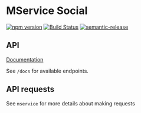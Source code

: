 # MService Social

[![npm version](https://badge.fury.io/js/mservice-social.svg)](https://badge.fury.io/js/mservice-social)
[![Build Status](https://semaphoreci.com/api/v1/makeomatic/mservice-social/branches/master/shields_badge.svg)](https://semaphoreci.com/makeomatic/mservice-social)
[![semantic-release](https://img.shields.io/badge/%20%20%F0%9F%93%A6%F0%9F%9A%80-semantic--release-e10079.svg)](https://github.com/semantic-release/semantic-release)

## API

[Documentation](http://makeomatic.github.io/mservice-social)

See `/docs` for available endpoints.

## API requests

See `mservice` for more details about making requests
